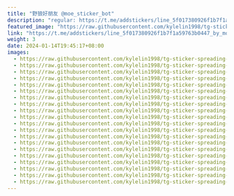 ```yaml
---
title: "野狼好朋友 @moe_sticker_bot"
description: "regular: https://t.me/addstickers/line_5f017380926f1b7f1a59763b0447_by_moe_sticker_bot"
featured_image: "https://raw.githubusercontent.com/kylelin1998/tg-sticker-spreading-worldwide-images/main/img/8f65f52f-2a52-43c6-abe4-052d75f681b6.jpg"
link: "https://t.me/addstickers/line_5f017380926f1b7f1a59763b0447_by_moe_sticker_bot"
weight: 3
date: 2024-01-14T19:45:17+08:00
images:
  - https://raw.githubusercontent.com/kylelin1998/tg-sticker-spreading-worldwide-images/main/img/8f65f52f-2a52-43c6-abe4-052d75f681b6.jpg
  - https://raw.githubusercontent.com/kylelin1998/tg-sticker-spreading-worldwide-images/main/img/a959d02e-47e9-4e90-b61c-4cc22915c69d.jpg
  - https://raw.githubusercontent.com/kylelin1998/tg-sticker-spreading-worldwide-images/main/img/a427d1bc-d0d5-481a-a60e-c8b80822b342.jpg
  - https://raw.githubusercontent.com/kylelin1998/tg-sticker-spreading-worldwide-images/main/img/afceb90e-6e59-4742-b24f-dd6ac164b897.jpg
  - https://raw.githubusercontent.com/kylelin1998/tg-sticker-spreading-worldwide-images/main/img/4e79815e-9c66-4d1b-999d-10885f53aa5f.jpg
  - https://raw.githubusercontent.com/kylelin1998/tg-sticker-spreading-worldwide-images/main/img/38189f13-d6ae-4d8f-a47e-efd4ca03de3e.jpg
  - https://raw.githubusercontent.com/kylelin1998/tg-sticker-spreading-worldwide-images/main/img/f5033784-c6c7-494e-8e8a-f170cf66e870.jpg
  - https://raw.githubusercontent.com/kylelin1998/tg-sticker-spreading-worldwide-images/main/img/4bcaa632-856f-4198-bae7-c3fdafd7545e.jpg
  - https://raw.githubusercontent.com/kylelin1998/tg-sticker-spreading-worldwide-images/main/img/f9e4b501-990e-4405-a7a0-f30a40c64491.jpg
  - https://raw.githubusercontent.com/kylelin1998/tg-sticker-spreading-worldwide-images/main/img/9461b9a0-2ac2-4408-b2df-2bd4c3a6a989.jpg
  - https://raw.githubusercontent.com/kylelin1998/tg-sticker-spreading-worldwide-images/main/img/e7ce16ca-ac5e-4003-88ff-bdd110a26351.jpg
  - https://raw.githubusercontent.com/kylelin1998/tg-sticker-spreading-worldwide-images/main/img/2007b266-4f35-4596-99a6-b16eaf62766a.jpg
  - https://raw.githubusercontent.com/kylelin1998/tg-sticker-spreading-worldwide-images/main/img/def6fd06-01f6-4f1a-b97d-399e9d7c7662.jpg
  - https://raw.githubusercontent.com/kylelin1998/tg-sticker-spreading-worldwide-images/main/img/d0e110d8-554f-4ac5-a7df-9c4756cd67f6.jpg
  - https://raw.githubusercontent.com/kylelin1998/tg-sticker-spreading-worldwide-images/main/img/b01f358f-a4ce-4d6c-9b18-a4699c49c2c1.jpg
  - https://raw.githubusercontent.com/kylelin1998/tg-sticker-spreading-worldwide-images/main/img/4359828c-a075-4789-afc3-1b1757d68454.jpg
  - https://raw.githubusercontent.com/kylelin1998/tg-sticker-spreading-worldwide-images/main/img/cdb2eb40-e96f-46d6-bfe0-782c9fafa934.jpg
  - https://raw.githubusercontent.com/kylelin1998/tg-sticker-spreading-worldwide-images/main/img/54dd63d6-907e-46c7-afdc-5612a0fd3c8c.jpg
  - https://raw.githubusercontent.com/kylelin1998/tg-sticker-spreading-worldwide-images/main/img/4f3f1c52-ba1f-452a-b450-1f13341d5920.jpg
  - https://raw.githubusercontent.com/kylelin1998/tg-sticker-spreading-worldwide-images/main/img/25fec738-9b9c-4aaa-95f4-542a8142d4a6.jpg
---
```

